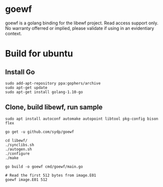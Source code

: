 # goewf

goewf is a golang binding for the libewf project.  Read access support only.  No warranty offerred or implied, please validate if using in an evidentiary context.

# Build for ubuntu

## Install Go

```
sudo add-apt-repository ppa:gophers/archive
sudo apt-get update
sudo apt-get install golang-1.10-go
```

## Clone, build libewf, run sample

```
sudo apt install autoconf automake autopoint libtool pkg-config bison flex

go get -u github.com/sydp/goewf

cd libewf/
./synclibs.sh
./autogen.sh
./configure
./make

go build -o goewf cmd/goewf/main.go

# Read the first 512 bytes from image.E01
goewf image.E01 512
```
